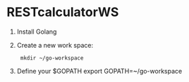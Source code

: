 RESTcalculatorWS
================

1. Install Golang
2. Create a new work space:

        mkdir ~/go-workspace
3. Define your $GOPATH
        export GOPATH=~/go-workspace
